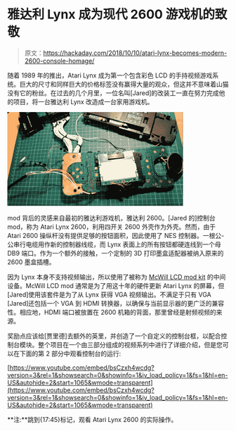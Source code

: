 # 雅达利 Lynx 成为现代 2600 游戏机的致敬

> 原文：<https://hackaday.com/2018/10/10/atari-lynx-becomes-modern-2600-console-homage/>

随着 1989 年的推出，Atari Lynx 成为第一个包含彩色 LCD 的手持视频游戏系统。巨大的尺寸和同样巨大的价格标签没有赢得大量的观众，但这并不意味着山猫没有它的粉丝。在过去的几个月里，一位名叫[Jared]的改装工一直在努力完成他的项目，将一台雅达利 Lynx 改造成一台家用游戏机。

![Atari Lynx 2600 Console Mod Motherboard](img/4324d99c99df1c72c86bca6224873500.png)

mod 背后的灵感来自最初的雅达利游戏机，雅达利 2600。[Jared 的]控制台 mod，称为 Atari Lynx 2600，利用四开关 2600 外壳作为外壳。然而，由于 Atari 2600 操纵杆没有提供足够的按钮面积，因此使用了 NES 控制器。一根公-公串行电缆用作新的控制器线缆，而 Lynx 表面上的所有按钮都硬连线到一个母 DB9 端口。作为一个额外的接触，一个定制的 3D 打印墨盒适配器被纳入原来的 2600 墨盒插槽。

因为 Lynx 本身不支持视频输出，所以使用了被称为 [McWill LCD mod kit](https://atariage.com/forums/topic/230579-tv-out-under-the-christmas-tree-2014/page-4#entry3125094) 的中间设备。McWill LCD mod 通常是为了用这十年的硬件更新 Atari Lynx 的屏幕，但[Jared]使用该套件是为了从 Lynx 获得 VGA 视频输出。不满足于只有 VGA [Jared]还包括一个 VGA 到 HDMI 转换器，以确保与当前显示器的更广泛的兼容性。相应地，HDMI 端口被放置在 2600 机箱的背面，那里曾经是射频视频的来源。

奖励点应该给[贾里德]去额外的英里，并创造了一个自定义的控制台框，以配合控制台模块。整个项目在一个由三部分组成的视频系列中进行了详细介绍，但是您可以在下面的第 2 部分中观看控制台的运行:

 [https://www.youtube.com/embed/bsCzxh4wcdg?version=3&rel=1&showsearch=0&showinfo=1&iv_load_policy=1&fs=1&hl=en-US&autohide=2&start=1065&wmode=transparent](https://www.youtube.com/embed/bsCzxh4wcdg?version=3&rel=1&showsearch=0&showinfo=1&iv_load_policy=1&fs=1&hl=en-US&autohide=2&start=1065&wmode=transparent)



**注:**跳到{17:45}标记，观看 Atari Lynx 2600 的实际操作。